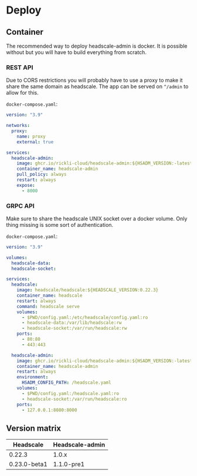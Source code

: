 # Deploy

## Container

The recommended way to deploy headscale-admin is docker. It is possible without but you will have to build everything from scratch.

### REST API

Due to CORS restrictions you will probably have to use a proxy to make it share the same domain as headscale. The app can be served on `^/admin` to allow for this.

`docker-compose.yaml`:

```yaml
version: "3.9"

networks:
  proxy:
    name: proxy
    external: true

services:
  headscale-admin:
    image: ghcr.io/rickli-cloud/headscale-admin:${HSADM_VERSION:-latest}
    container_name: headscale-admin
    pull_policy: always
    restart: always
    expose:
      - 8000
```

### GRPC API

Make sure to share the headscale UNIX socket over a docker volume. Only thing missing is some sort of authentication.

`docker-compose.yaml`:

```yaml
version: "3.9"

volumes:
  headscale-data:
  headscale-socket:

services:
  headscale:
    image: headscale/headscale:${HEADSCALE_VERSION:0.22.3}
    container_name: headscale
    restart: always
    command: headscale serve
    volumes:
      - $PWD/config.yaml:/etc/headscale/config.yaml:ro
      - headscale-data:/var/lib/headscale:rw
      - headscale-socket:/var/run/headscale:rw
    ports:
      - 80:80
      - 443:443

  headscale-admin:
    image: ghcr.io/rickli-cloud/headscale-admin:${HSADM_VERSION:-latest}
    container_name: headscale-admin
    restart: always
    environment:
      HSADM_CONFIG_PATH: /headscale.yaml
    volumes:
      - $PWD/config.yaml:/headscale.yaml:ro
      - headscale-socket:/var/run/headscale:ro
    ports:
      - 127.0.0.1:8080:8000
```

## Version matrix

| Headscale    | Headscale-admin |
| ------------ | --------------- |
| 0.22.3       | 1.0.x           |
| 0.23.0-beta1 | 1.1.0-pre1      |
